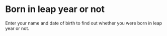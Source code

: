 # Born in leap year or not
Enter your name and date of birth to find out whether you were born in leap year or not.